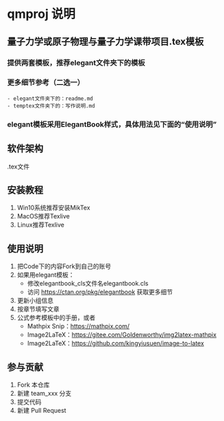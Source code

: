 # qmproj 说明
## 量子力学或原子物理与量子力学课带项目.tex模板
### 提供两套模板，推荐elegant文件夹下的模板
### 更多细节参考（二选一）
    - elegant文件夹下的：readme.md
    - temptex文件夹下的：写作说明.md
### elegant模板采用ElegantBook样式，具体用法见下面的“使用说明”

## 软件架构
.tex文件


## 安装教程

1.  Win10系统推荐安装MikTex
1.  MacOS推荐Texlive
1.  Linux推荐Texlive

## 使用说明

1.  把Code下的内容Fork到自己的账号
1.  如果用elegant模板：
    - 修改elegantbook_cls文件名elegantbook.cls
    - 访问 https://ctan.org/pkg/elegantbook 获取更多细节
1.  更新小组信息
1.  按章节填写文章
1.  公式参考模板中的手册，或者
    - Mathpix Snip：https://mathpix.com/
    - Image2LaTeX：https://gitee.com/Goldenworthy/img2latex-mathpix
    - Image2LaTeX：https://github.com/kingyiusuen/image-to-latex

## 参与贡献

1.  Fork 本仓库
1.  新建 team_xxx 分支
1.  提交代码
1.  新建 Pull Request


